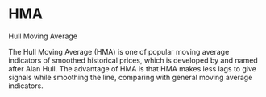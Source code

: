 # HMA
Hull Moving Average

The Hull Moving Average (HMA) is one of popular moving average indicators of smoothed historical prices, which is developed by and named after Alan Hull. The advantage of HMA is that HMA makes less lags to give signals while smoothing the line, comparing with general moving average indicators.
